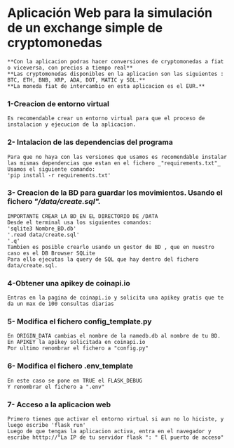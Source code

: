 # Aplicación Web para la simulación de un exchange simple de cryptomonedas 
    **Con la aplicacion podras hacer conversiones de cryptomonedas a fiat o viceversa, con precios a tiempo real**
    **Las cryptomonedas disponibles en la aplicacion son las siguientes : BTC, ETH, BNB, XRP, ADA, DOT, MATIC y SOL.**
    **La moneda fiat de intercambio en esta aplicacion es el EUR.**
### 1-Creacion de entorno virtual
    Es recomendable crear un entorno virtual para que el proceso de instalacion y ejecucion de la aplicacion.
### 2- Intalacion de las dependencias del programa
    Para que no haya con las versiones que usamos es recomendable instalar las mismas dependencias que estan en el fichero _"requirements.txt"_
    Usamos el siguiente comando:
    'pip install -r requirements.txt'

### 3- Creacion de la BD para guardar los movimientos. Usando el fichero _"/data/create.sql"._
    IMPORTANTE CREAR LA BD EN EL DIRECTORIO DE /DATA
    Desde el terminal usa los siguientes comandos:
    'sqlite3 Nombre_BD.db'
    '.read data/create.sql'
    '.q'
    Tambien es posible crearlo usando un gestor de BD , que en nuestro caso es el DB Browser SQLite
    Para ello ejecutas la query de SQL que hay dentro del fichero data/create.sql.

### 4-Obtener una apikey de coinapi.io
    Entras en la pagina de coinapi.io y solicita una apikey gratis que te da un max de 100 consultas diarias

### 5- Modifica el fichero config_template.py
    En ORIGIN_DATA cambias el nombre de la namedb.db al nombre de tu BD.
    En APIKEY la apikey solicitada en coinapi.io
    Por ultimo renombrar el fichero a "config.py"

### 6- Modifica el fichero .env_template
    En este caso se pone en TRUE el FLASK_DEBUG
    Y renombrar el fichero a ".env"    

### 7- Acceso a la aplicacion web
    Primero tienes que activar el entorno virtual si aun no lo hiciste, y luego escribe 'flask run'
    Luego de que tengas la aplicacion activa, entra en el navegador y escribe htttp://"La IP de tu servidor flask ": " El puerto de acceso"  